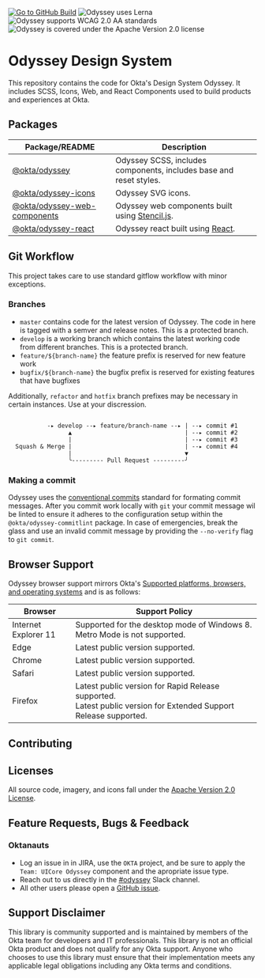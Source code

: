 [![Go to GitHub Build](https://img.shields.io/github/workflow/status/okta/odyssey/preview)](https://img.shields.io/github/workflow/status/okta/odyssey/preview)
![Odyssey uses Lerna](https://img.shields.io/github/lerna-json/v/okta/odyssey)
![Odyssey supports WCAG 2.0 AA standards](https://img.shields.io/badge/wcag-2.0%20AA-informational)
![Odyssey is covered under the Apache Version 2.0 license](https://img.shields.io/badge/license-Apache%202.0-informational)

# Odyssey Design System

This repository contains the code for Okta's Design System Odyssey. It includes SCSS, Icons, Web, and React Components used to build products and experiences at Okta.

## Packages

| Package/README                                                                                                        | Description                                                              |
| --------------------------------------------------------------------------------------------------------------------- | ------------------------------------------------------------------------ |
| [@okta/odyssey](https://github.com/okta/odyssey/tree/master/packages/odyssey/README.md)                               | Odyssey SCSS, includes components, includes base and reset styles.       |
| [@okta/odyssey-icons](https://github.com/okta/odyssey/tree/master/packages/odyssey-icons/README.md)                   | Odyssey SVG icons.                                                       |
| [@okta/odyssey-web-components](https://github.com/okta/odyssey/tree/master/packages/odyssey-web-components/README.md) | Odyssey web components built using [Stencil.js](https://stenciljs.com/). |
| [@okta/odyssey-react](https://github.com/okta/odyssey/tree/master/packages/odyssey-react/README.md)                   | Odyssey react built using [React](https://reactjs.org/).                 |

## Git Workflow
This project takes care to use standard gitflow workflow with minor exceptions.

### Branches
- `master` contains code for the latest version of Odyssey. The code in here is tagged with a semver and release notes. This is a protected branch.
- `develop` is a working branch which contains the latest working code from different branches. This is a protected branch.
- `feature/${branch-name}` the feature prefix is reserved for new feature work
- `bugfix/${branch-name}` the bugfix prefix is reserved for existing features that have bugfixes

Additionally, `refactor` and `hotfix` branch prefixes may be necessary in certain instances. Use at your discression.

```

           -▸ develop --▸ feature/branch-name --▸ | --▸ commit #1
                 ▲                                | --▸ commit #2
                 |                                | --▸ commit #3
  Squash & Merge |                                | --▸ commit #4
                 |                                ▼
                 ╰--------- Pull Request ---------╯

```
### Making a commit

Odyssey uses the [conventional commits](https://www.conventionalcommits.org)
standard for formating commit messages. After you commit work locally with
`git` your commit message wil be linted to ensure it adheres to the
configuration setup within the `@okta/odyssey-commitlint` package.
In case of emergencies, break the glass and use an invalid commit message
by providing the `--no-verify` flag to `git commit`.

## Browser Support
Odyssey browser support mirrors Okta's [Supported platforms, browsers, and operating systems](https://help.okta.com/en/prod/Content/Topics/Miscellaneous/Platforms_Browser_OS_Support.htm) and is as follows:

| Browser              | Support Policy                                                                                                          |
| -------------------- | ----------------------------------------------------------------------------------------------------------------------- |
| Internet Explorer 11 | Supported for the desktop mode of Windows 8. Metro Mode is not supported.                                               |
| Edge                 | Latest public version supported.                                                                                        |
| Chrome               | Latest public version supported.                                                                                        |
| Safari               | Latest public version supported.                                                                                        |
| Firefox              | Latest public version for Rapid Release supported. <br /> Latest public version for Extended Support Release supported. |

## Contributing

## Licenses

All source code, imagery, and icons fall under the [Apache Version 2.0 License](https://github.com/okta/odyssey/blob/master/LICENSE).

## Feature Requests, Bugs & Feedback

### Oktanauts
- Log an issue in in JIRA, use the `OKTA` project, and be sure to apply the `Team: UICore Odyssey` component and the apropriate issue type.
- Reach out to us directly in the [#odyssey](https://okta.slack.com/archives/C7T2H3KNJ) Slack channel.
- All other users please open a [GitHub issue](https://github.com/okta/odyssey/issues/new/choose).

## Support Disclaimer

This library is community supported and is maintained by members of the Okta team for developers and IT professionals.
This library is not an official Okta product and does not qualify for any Okta support. Anyone who chooses to use this
library must ensure that their implementation meets any applicable legal obligations including any Okta terms and conditions.
